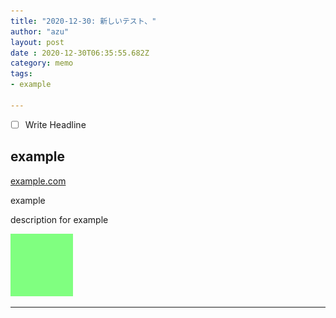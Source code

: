 ```yaml
---
title: "2020-12-30: 新しいテスト、"
author: "azu"
layout: post
date : 2020-12-30T06:35:55.682Z
category: memo
tags:
- example

---
```

- [ ] Write Headline
<!-- generated by hubmemo -->
## example
[example.com](https://example.com "example")
<p class="item-tags"><span class="item-tag">example</span></p>

description for example

![](https://raw.githubusercontent.com/azu/hubmemo-sandbox/master/data/2020/12/img/img.png)

----
